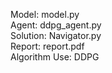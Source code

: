 Model: model.py  
Agent: ddpg_agent.py   
Solution: Navigator.py   
Report: report.pdf  
Algorithm Use: DDPG  

